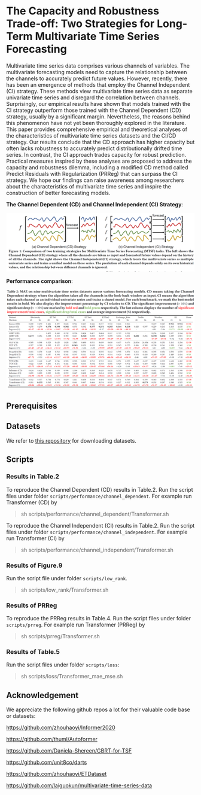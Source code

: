 # The Capacity and Robustness Trade-off: Two Strategies for Long-Term Multivariate Time Series Forecasting

Multivariate time series data comprises various channels of variables. The multivariate forecasting models need to capture the relationship between the channels to accurately predict future values. However, recently, there has been an emergence of methods that employ the Channel Independent (CI) strategy. These methods view multivariate time series data as separate univariate time series and disregard the correlation between channels. Surprisingly, our empirical results have shown that models trained with the CI strategy outperform those trained with the Channel Dependent (CD) strategy, usually by a significant margin. Nevertheless, the reasons behind this phenomenon have not yet been thoroughly explored in the literature. This paper provides comprehensive empirical and theoretical analyses of the characteristics of multivariate time series datasets and the CI/CD strategy. Our results conclude that the CD approach has higher capacity but often lacks robustness to accurately predict distributionally drifted time series. In contrast, the CI approach trades capacity for robust prediction. Practical measures inspired by these analyses are proposed to address the capacity and robustness dilemma, including a modified CD method called Predict Residuals with Regularization (PRReg) that can surpass the CI strategy. We hope our findings can raise awareness among researchers about the characteristics of multivariate time series and inspire the construction of better forecasting models.

**The Channel Dependent (CD) and Channel Independent (CI) Strategy**:

<img src="assets/ci_cd.PNG"/>

**Performance comparison**:

<img src="assets/compare.PNG"/>


## Prerequisites

## Datasets

We refer to [this repository](https://github.com/thuml/Autoformer#get-started) for downloading datasets.


## Scripts

### Results in Table.2 

To reproduce the Channel Dependent (CD) results in Table.2. Run the script files under folder `scripts/performance/channel_dependent`. For example run Transformer (CD) by

> sh scripts/performance/channel_dependent/Transformer.sh

To reproduce the Channel Independent (CI) results in Table.2. Run the script files under folder `scripts/performance/channel_independent`. For example run Transformer (CI) by

> sh scripts/performance/channel_independent/Transformer.sh


### Results of Figure.9

Run the script file under folder `scripts/low_rank`.

> sh scripts/low_rank/Transformer.sh


### Results of PRReg

To reproduce the PRReg results in Table.4. Run the script files under folder `scripts/prreg`. For example run Transformer (PRReg) by

> sh scripts/prreg/Transformer.sh

### Results of Table.5

Run the script files under folder `scripts/loss`:


> sh scripts/loss/Transformer_mae_mse.sh


## Acknowledgement

We appreciate the following github repos a lot for their valuable code base or datasets:

https://github.com/zhouhaoyi/Informer2020

https://github.com/thuml/Autoformer

https://github.com/Daniela-Shereen/GBRT-for-TSF

https://github.com/unit8co/darts

https://github.com/zhouhaoyi/ETDataset

https://github.com/laiguokun/multivariate-time-series-data
